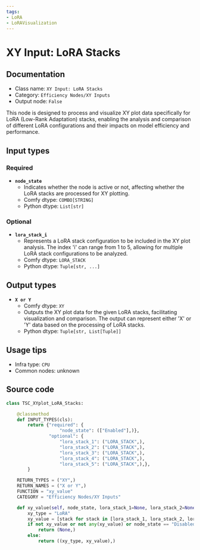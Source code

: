 ```yaml
---
tags:
- LoRA
- LoRAVisualization
---
```


# XY Input: LoRA Stacks
## Documentation
- Class name: `XY Input: LoRA Stacks`
- Category: `Efficiency Nodes/XY Inputs`
- Output node: `False`

This node is designed to process and visualize XY plot data specifically for LoRA (Low-Rank Adaptation) stacks, enabling the analysis and comparison of different LoRA configurations and their impacts on model efficiency and performance.
## Input types
### Required
- **`node_state`**
    - Indicates whether the node is active or not, affecting whether the LoRA stacks are processed for XY plotting.
    - Comfy dtype: `COMBO[STRING]`
    - Python dtype: `List[str]`
### Optional
- **`lora_stack_i`**
    - Represents a LoRA stack configuration to be included in the XY plot analysis. The index 'i' can range from 1 to 5, allowing for multiple LoRA stack configurations to be analyzed.
    - Comfy dtype: `LORA_STACK`
    - Python dtype: `Tuple[str, ...]`
## Output types
- **`X or Y`**
    - Comfy dtype: `XY`
    - Outputs the XY plot data for the given LoRA stacks, facilitating visualization and comparison. The output can represent either 'X' or 'Y' data based on the processing of LoRA stacks.
    - Python dtype: `Tuple[str, List[Tuple]]`
## Usage tips
- Infra type: `CPU`
- Common nodes: unknown


## Source code
```python
class TSC_XYplot_LoRA_Stacks:

    @classmethod
    def INPUT_TYPES(cls):
        return {"required": {
                    "node_state": (["Enabled"],)},
                "optional": {
                    "lora_stack_1": ("LORA_STACK",),
                    "lora_stack_2": ("LORA_STACK",),
                    "lora_stack_3": ("LORA_STACK",),
                    "lora_stack_4": ("LORA_STACK",),
                    "lora_stack_5": ("LORA_STACK",),},
        }

    RETURN_TYPES = ("XY",)
    RETURN_NAMES = ("X or Y",)
    FUNCTION = "xy_value"
    CATEGORY = "Efficiency Nodes/XY Inputs"

    def xy_value(self, node_state, lora_stack_1=None, lora_stack_2=None, lora_stack_3=None, lora_stack_4=None, lora_stack_5=None):
        xy_type = "LoRA"
        xy_value = [stack for stack in [lora_stack_1, lora_stack_2, lora_stack_3, lora_stack_4, lora_stack_5] if stack is not None]
        if not xy_value or not any(xy_value) or node_state == "Disabled":
            return (None,)
        else:
            return ((xy_type, xy_value),)

```
